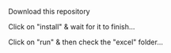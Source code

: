 Download this repository

Click on "install" & wait for it to finish...

Click on "run" & then check the "excel" folder...